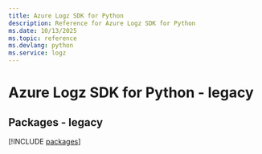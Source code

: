 ```yaml
---
title: Azure Logz SDK for Python
description: Reference for Azure Logz SDK for Python
ms.date: 10/13/2025
ms.topic: reference
ms.devlang: python
ms.service: logz
---
```

# Azure Logz SDK for Python - legacy
## Packages - legacy
[!INCLUDE [packages](logz-index.md)]